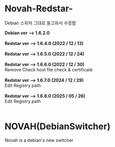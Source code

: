 # Novah-Redstar-
 Debian 스위처 그대로 들고와서 수정함

<b>Debian ver --> 1.6.2.0</b>
<br>
<br>
<b>Redstar ver --> 1.6.4.0 (2022 / 12 / 13)</b>
<br>
<br>
<b>Redstar ver --> 1.6.5.0 (2022 / 12 / 24)</b>
<br>
<br>
<b>Redstar ver --> 1.6.6.0 (2022 / 12 / 30)</b><br><a>Remove Check host file check & certificate</a>
<br>
<br>
<b>Redstar ver --> 1.6.7.0 (2024 / 12 / 29)</b><br><a>Edit Registry path</a>
<br>
<br>
<b>Redstar ver --> 1.6.8.0 (2025 / 05 / 26)</b><br><a>Edit Registry path</a>
<br>
<br>

# NOVAH(DebianSwitcher)
 Novah is a debian's new switcher